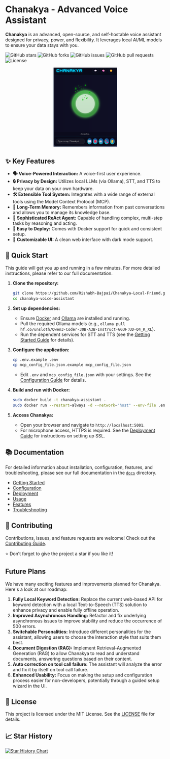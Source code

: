 # Chanakya - Advanced Voice Assistant

**Chanakya** is an advanced, open-source, and self-hostable voice assistant designed for privacy, power, and flexibility. It leverages local AI/ML models to ensure your data stays with you.



![GitHub stars](https://img.shields.io/github/stars/Rishabh-Bajpai/Chanakya-Local-Friend?style=flat-square) ![GitHub forks](https://img.shields.io/github/forks/Rishabh-Bajpai/Chanakya-Local-Friend?style=flat-square) ![GitHub issues](https://img.shields.io/github/issues/Rishabh-Bajpai/Chanakya-Local-Friend?style=flat-square) ![GitHub pull requests](https://img.shields.io/github/issues-pr/Rishabh-Bajpai/Chanakya-Local-Friend?style=flat-square) ![License](https://img.shields.io/github/license/Rishabh-Bajpai/Chanakya-Local-Friend?style=flat-square)

<div align="center">   <img src="./docs/resource/demo.png" alt="demo" width="200"/> </div>

## ✨ Key Features

- **🗣️ Voice-Powered Interaction:** A voice-first user experience.
- **🔒 Privacy by Design:** Utilizes local LLMs (via Ollama), STT, and TTS to keep your data on your own hardware.
- **🛠️ Extensible Tool System:** Integrates with a wide range of external tools using the Model Context Protocol (MCP).
- **🧠 Long-Term Memory:** Remembers information from past conversations and allows you to manage its knowledge base.
- **🤖 Sophisticated ReAct Agent:** Capable of handling complex, multi-step tasks by reasoning and acting.
- **🚀 Easy to Deploy:** Comes with Docker support for quick and consistent setup.
- **🎨 Customizable UI:** A clean web interface with dark mode support.

## 🚀 Quick Start

This guide will get you up and running in a few minutes. For more detailed instructions, please refer to our full documentation.

1. **Clone the repository:**
   
   ```bash
   git clone https://github.com/Rishabh-Bajpai/Chanakya-Local-Friend.git
   cd chanakya-voice-assistant
   ```
2. **Set up dependencies:**
   
   - Ensure [Docker](https://www.docker.com/) and [Ollama](https://ollama.com/) are installed and running.
   - Pull the required Ollama models (e.g., `ollama pull hf.co/unsloth/Qwen3-Coder-30B-A3B-Instruct-GGUF:UD-Q4_K_XL`).
   - Run the dependent services for STT and TTS (see the [Getting Started Guide](./docs/getting-started.md) for details).
3. **Configure the application:**
   
   ```bash
   cp .env.example .env
   cp mcp_config_file.json.example mcp_config_file.json
   ```
   
   - Edit `.env` and `mcp_config_file.json` with your settings. See the [Configuration Guide](./docs/configuration.md) for details.
4. **Build and run with Docker:**
   
   ```bash
   sudo docker build -t chanakya-assistant .
   sudo docker run --restart=always -d --network="host" --env-file .env --name chanakya chanakya-assistant
   ```
5. **Access Chanakya:**
   
   - Open your browser and navigate to `http://localhost:5001`.
   - For microphone access, HTTPS is required. See the [Deployment Guide](./docs/deployment.md) for instructions on setting up SSL.

## 📚 Documentation

For detailed information about installation, configuration, features, and troubleshooting, please see our full documentation in the [`docs`](./docs/index.md) directory.

- [Getting Started](./docs/getting-started.md)
- [Configuration](./docs/configuration.md)
- [Deployment](./docs/deployment.md)
- [Usage](./docs/usage.md)
- [Features](./docs/features.md)
- [Troubleshooting](./docs/troubleshooting.md)

## 🤝 Contributing

Contributions, issues, and feature requests are welcome!
Check out the [Contributing Guide](docs/contributing.md).

⭐ Don’t forget to give the project a star if you like it!


## Future Plans

We have many exciting features and improvements planned for Chanakya. Here's a look at our roadmap:

1. **Fully Local Keyword Detection:** Replace the current web-based API for keyword detection with a local Text-to-Speech (TTS) solution to enhance privacy and enable fully offline operation.
2. **Improved Asynchronous Handling:** Refactor and fix underlying asynchronous issues to improve stability and reduce the occurrence of 500 errors.
3. **Switchable Personalities:** Introduce different personalities for the assistant, allowing users to choose the interaction style that suits them best.
4. **Document Digestion (RAG):** Implement Retrieval-Augmented Generation (RAG) to allow Chanakya to read and understand documents, answering questions based on their content.
5. **Auto correction on tool call failure:** The assistant will analyze the error and fix it by itself on tool call failure.
6. **Enhanced Usability:** Focus on making the setup and configuration process easier for non-developers, potentially through a guided setup wizard in the UI.

## 📄 License

This project is licensed under the MIT License. See the [LICENSE](./license.md) file for details.

## 📈 Star History

[![Star History Chart](https://api.star-history.com/svg?repos=Rishabh-Bajpai/Chanakya-Local-Friend&type=Date)](https://star-history.com/#Rishabh-Bajpai/Chanakya-Local-Friend&Date)

